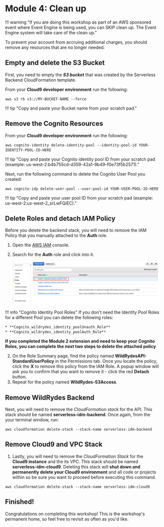 # Module 4: Clean up

!!! warning     "If you are doing this workshop as part of an AWS sponsored event where Event Engine is being used, you can SKIP clean up.  The Event Engine system will take care of the clean up."

To prevent your account from accruing additional charges, you should remove any resources that are no longer needed.

## Empty and delete the S3 Bucket

First, you need to empty the ***S3 bucket*** that was created by the Serverless Backend CloudFormation template.

From your **Cloud9 developer environment** run the following:
	
```
aws s3 rb s3://MY-BUCKET-NAME --force 
```

!!! tip "Copy and paste your Bucket name from your scratch pad."

## Remove the Cognito Resources

From your **Cloud9 developer environment** run the following:
	
```
aws cognito-identity delete-identity-pool --identity-pool-id YOUR-IDENTITY-POOL-ID-HERE
```

!!! tip "Copy and paste your Cognito identity pool ID from your scratch pad (example: us-west-2:b4b755cd-d359-42a1-9b49-f0e73f5b2571)."

Next, run the following command to delete the Cognito User Pool you created:

```
aws cognito-idp delete-user-pool --user-pool-id YOUR-USER-POOL-ID-HERE
```
	
!!! tip "Copy and paste your user pool ID from your scratch pad (example: us-west-2:us-west-2_srLwFQiEC)."

## Delete Roles and detach IAM Policy

Before you delete the backend stack, you will need to remove the IAM Policy that you manually attached to the **Auth** role. 

1. Open the <a href="https://console.aws.amazon.com/iam/home?" target="_blank">AWS IAM</a> console.

2. Search for the **Auth** role and click into it.

	![Find Auth Role](./images/iam-cleanup-findAuthRole.png)

!!! info "Cognito Identity Pool Roles"
    If you don't need the Identity Pool Roles for a different Pool you can delete the following roles:

    * **Cognito_wildrydes_identity_poolUnauth_Role**
    * **Cognito_wildrydes_identity_poolAuth_Role**

**If you completed the Module 2 extension and need to keep your Cognito Roles, you can complete the next two steps to delete the attached policy**
	
2. On the Role Summary page, find the policy named **WildRydesAPI-StandardUserPolicy** in the Permissions tab. Once you locate the policy, click the **X** to remove this policy from the IAM Role. A popup window will ask you to confirm that you want to remove it - click the red **Detach** button.
3. Repeat for the policy named **WildRydes-S3Access**.

## Remove WildRydes Backend

Next, you will need to remove the *CloudFormation stack* for the API. This stack should be named **serverless-idm-backend**. Once again, from the your terminal window, run:

```
aws cloudformation delete-stack --stack-name serverless-idm-backend
```

## Remove Cloud9 and VPC Stack

1. Lastly, you will need to remove the *CloudFormation Stack* for the **Cloud9 instance** and the its VPC. This stack should be named **serverless-idm-cloud9**. Deleting this stack will **shut down and permanently delete your Cloud9 environment** and all code or projects within so be sure you want to proceed before executing this command.

```
aws cloudformation delete-stack --stack-name serverless-idm-cloud9
```


## Finished!

Congratulations on completing this workshop! This is the workshop's permanent home, so feel free to revisit as often as you'd like.


